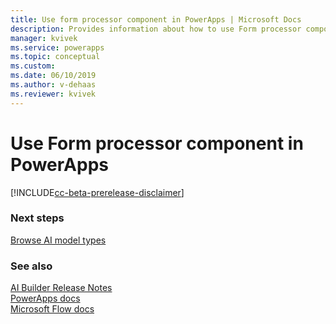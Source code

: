 ```yaml
---
title: Use form processor component in PowerApps | Microsoft Docs
description: Provides information about how to use Form processor component in PowerApps
manager: kvivek
ms.service: powerapps
ms.topic: conceptual
ms.custom: 
ms.date: 06/10/2019
ms.author: v-dehaas
ms.reviewer: kvivek
---
```


# Use Form processor component in PowerApps

[!INCLUDE[cc-beta-prerelease-disclaimer](./includes/cc-beta-prerelease-disclaimer.md)]




### Next steps
[Browse AI model types](browse-ai-model-types.md) 

### See also
[AI Builder Release Notes](/power-platform-release-notes/october19/ai-builder)<br/>
[PowerApps docs](https://docs.microsoft.com/powerapps/)<br/>
[Microsoft Flow docs](https://docs.microsoft.com/flow/getting-started)

